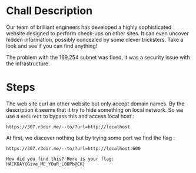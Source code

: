 # Chall Description 

Our team of brilliant engineers has developed a highly sophisticated website designed to perform check-ups on other sites. It can even uncover hidden information, possibly concealed by some clever tricksters. Take a look and see if you can find anything!

The problem with the 169.254 subnet was fixed, it was a security issue with the infrastructure.

# Steps

The web site curl an other website but only accept domain names. By the description it seems that it try to hide something on local network.
So we use a `Redirect` to bypass this and access local host :

`https://307.r3dir.me/--to/?url=http://localhost`

At first, we discover nothing but by trying some port we find the flag :

```
https://307.r3dir.me/--to/?url=http://localhost:600

How did you find this? Here is your flag: HACKDAY{Give_ME_YOuR_L0OPb@CK}
```

